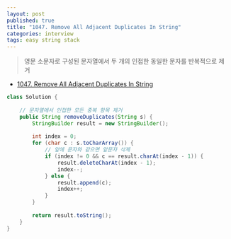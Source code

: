 ```yaml
---
layout: post
published: true
title: "1047. Remove All Adjacent Duplicates In String"
categories: interview
tags: easy string stack
---
```


> 영문 소문자로 구성된 문자열에서 두 개의 인접한 동일한 문자를 반복적으로 제거

- [1047. Remove All Adjacent Duplicates In String](https://leetcode.com/problems/remove-all-adjacent-duplicates-in-string/)

```java
class Solution {
    
    // 문자열에서 인접한 모든 중복 항목 제거
    public String removeDuplicates(String s) {
        StringBuilder result = new StringBuilder();
        
        int index = 0;
        for (char c : s.toCharArray()) {
            // 앞에 문자와 같으면 앞문자 삭제
            if (index != 0 && c == result.charAt(index - 1)) {
                result.deleteCharAt(index - 1);
                index--;
            } else {
                result.append(c);
                index++;
            }
        }
        
        return result.toString();
    }
}
```
